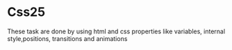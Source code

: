 # Css25
These task are done by using html and css properties like variables,  internal style,positions, transitions and animations 
